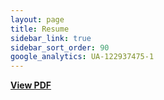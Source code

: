 ```yaml
---
layout: page
title: Resume
sidebar_link: true
sidebar_sort_order: 90
google_analytics: UA-122937475-1
---
```

 [<b>View PDF</b>](https://drive.google.com/file/d/1t_36lZGyoRUxx-wnC61YW2RwSGZERTKd/view?usp=sharing)
